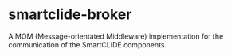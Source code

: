 # smartclide-broker

A MOM (Message-orientated Middleware) implementation for the communication of the SmartCLIDE components.
